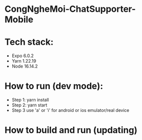 # CongNgheMoi-ChatSupporter-Mobile
# Tech stack:
- Expo 6.0.2
- Yarn 1.22.19
- Node 16.14.2
# How to run (dev mode):
- Step 1: yarn install
- Step 2: yarn start
- Step 3 use 'a' or 'i' for android or ios emulator/real device
# How to build and run (updating)
